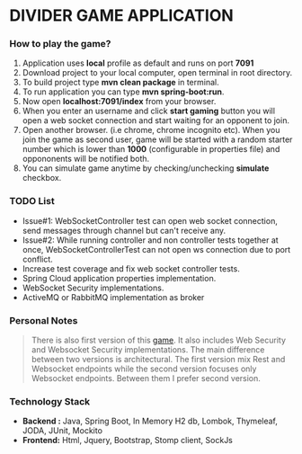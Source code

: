 # DIVIDER GAME APPLICATION


### How to play the game?

1. Application uses **local** profile as default and runs on port **7091**
2. Download project to your local computer, open terminal in root directory.
3. To build project type **mvn clean package** in terminal.
4. To run application you can type **mvn spring-boot:run**.
5. Now open **localhost:7091/index** from your browser.
6. When you enter an username and click **start gaming** button you will open a web socket connection and start waiting for an opponent to join.
7. Open another browser. (i.e chrome, chrome incognito etc). When you join the game as second user, game will be started
with a random starter number which is lower than **1000** (configurable in properties file) and oppononents will be notified both.
8. You can simulate game anytime by checking/unchecking **simulate** checkbox.

### TODO List

* Issue#1: WebSocketController test can open web socket connection, send messages through channel but can't receive any.
* Issue#2: While running controller and non controller tests together at once, WebSocketControllerTest can not open ws connection due to port conflict.
* Increase test coverage and fix web socket controller tests.
* Spring Cloud application properties implementation.
* WebSocket Security implementations.
* ActiveMQ or RabbitMQ implementation as broker

### Personal Notes

> There is also first version of this [game](https://github.com/cengha/divider). It also includes Web Security and Websocket Security implementations.
> The main difference between two versions is architectural. The first version mix Rest and Websocket endpoints while the second version focuses only Websocket endpoints.
> Between them I prefer second version.

### Technology Stack

* **Backend :** Java, Spring Boot, In Memory H2 db, Lombok, Thymeleaf, JODA, JUnit, Mockito
* **Frontend:** Html, Jquery, Bootstrap, Stomp client, SockJs
